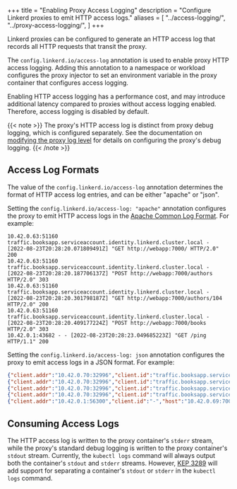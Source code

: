 +++
title = "Enabling Proxy Access Logging"
description = "Configure Linkerd proxies to emit HTTP access logs."
aliases = [
  "../access-logging/",
  "../proxy-access-logging/",
]
+++

Linkerd proxies can be configured to generate an HTTP access log that records
all HTTP requests that transit the proxy.

The `config.linkerd.io/access-log` annotation is used to enable proxy HTTP
access logging. Adding this annotation to a namespace or workload configures the
proxy injector to set an environment variable in the proxy container that
configures access logging.

Enabling HTTP access logging has a performance cost, and may introduce
additional latency compared to proxies without access logging enabled.
Therefore, access logging is disabled by default.

{{< note >}}
The proxy's HTTP access log is distinct from proxy debug logging, which is
configured separately. See the documentation on [modifying the proxy log
level](../modifying-proxy-log-level/) for details on configuring the proxy's
debug logging.
{{< /note >}}

## Access Log Formats

The value of the `config.linkerd.io/access-log` annotation determines the format
of HTTP access log entries, and can be either "apache" or "json".

Setting the `config.linkerd.io/access-log: "apache"` annotation configures the
proxy to emit HTTP access logs in the [Apache Common Log
Format](https://en.wikipedia.org/wiki/Common_Log_Format). For example:

```text
10.42.0.63:51160 traffic.booksapp.serviceaccount.identity.linkerd.cluster.local - [2022-08-23T20:28:20.071809491Z] "GET http://webapp:7000/ HTTP/2.0" 200
10.42.0.63:51160 traffic.booksapp.serviceaccount.identity.linkerd.cluster.local - [2022-08-23T20:28:20.187706137Z] "POST http://webapp:7000/authors HTTP/2.0" 303
10.42.0.63:51160 traffic.booksapp.serviceaccount.identity.linkerd.cluster.local - [2022-08-23T20:28:20.301798187Z] "GET http://webapp:7000/authors/104 HTTP/2.0" 200
10.42.0.63:51160 traffic.booksapp.serviceaccount.identity.linkerd.cluster.local - [2022-08-23T20:28:20.409177224Z] "POST http://webapp:7000/books HTTP/2.0" 303
10.42.0.1:43682 - - [2022-08-23T20:28:23.049685223Z] "GET /ping HTTP/1.1" 200
```

Setting the `config.linkerd.io/access-log: json` annotation configures the proxy
to emit access logs in a JSON format. For example:

```json
{"client.addr":"10.42.0.70:32996","client.id":"traffic.booksapp.serviceaccount.identity.linkerd.cluster.local","host":"webapp:7000","method":"GET","processing_ns":"39826","request_bytes":"","response_bytes":"19627","status":200,"timestamp":"2022-08-23T20:33:42.321746212Z","total_ns":"14441135","trace_id":"","uri":"http://webapp:7000/","user_agent":"Go-http-client/1.1","version":"HTTP/2.0"}
{"client.addr":"10.42.0.70:32996","client.id":"traffic.booksapp.serviceaccount.identity.linkerd.cluster.local","host":"webapp:7000","method":"POST","processing_ns":"30036","request_bytes":"33","response_bytes":"0","status":303,"timestamp":"2022-08-23T20:33:42.436964052Z","total_ns":"14122403","trace_id":"","uri":"http://webapp:7000/authors","user_agent":"Go-http-client/1.1","version":"HTTP/2.0"}
{"client.addr":"10.42.0.70:32996","client.id":"traffic.booksapp.serviceaccount.identity.linkerd.cluster.local","host":"webapp:7000","method":"GET","processing_ns":"38664","request_bytes":"","response_bytes":"2350","status":200,"timestamp":"2022-08-23T20:33:42.551768300Z","total_ns":"6998222","trace_id":"","uri":"http://webapp:7000/authors/105","user_agent":"Go-http-client/1.1","version":"HTTP/2.0"}
{"client.addr":"10.42.0.70:32996","client.id":"traffic.booksapp.serviceaccount.identity.linkerd.cluster.local","host":"webapp:7000","method":"POST","processing_ns":"42492","request_bytes":"46","response_bytes":"0","status":303,"timestamp":"2022-08-23T20:33:42.659401621Z","total_ns":"9274163","trace_id":"","uri":"http://webapp:7000/books","user_agent":"Go-http-client/1.1","version":"HTTP/2.0"}
{"client.addr":"10.42.0.1:56300","client.id":"-","host":"10.42.0.69:7000","method":"GET","processing_ns":"35848","request_bytes":"","response_bytes":"4","status":200,"timestamp":"2022-08-23T20:33:49.254262428Z","total_ns":"1416066","trace_id":"","uri":"/ping","user_agent":"kube-probe/1.24","version":"HTTP/1.1"}
```

## Consuming Access Logs

The HTTP access log is written to the proxy container's `stderr` stream, while
the proxy's standard debug logging is written to the proxy container's `stdout`
stream. Currently, the `kubectl logs` command will always output both the
container's `stdout` and `stderr` streams. However, [KEP
3289](https://github.com/kubernetes/enhancements/pull/3289) will add support for
separating a container's `stdout` or `stderr` in the `kubectl logs` command.